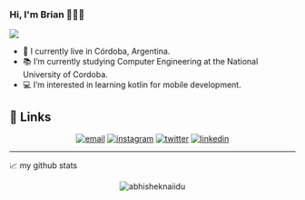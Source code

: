 ### Hi, I'm Brian 👋👨‍💻

<!--
**brian1062/brian1062** is a ✨ _special_ ✨ repository because its `README.md` (this file) appears on your GitHub profile.

Here are some ideas to get you started:
-->
  ![](https://komarev.com/ghpvc/?username=brian1062&color=orange&style=plastic)
- 🌱 I currently live in Córdoba, Argentina.
- 📚 I’m currently studying Computer Engineering at the National University of Cordoba.
- 💻 I’m interested in learning kotlin for mobile development.
## :link: Links
<p align="center">
   <a href="mailto:bgerard1062@gmail.com"><img src="https://img.icons8.com/color/96/000000/gmail.png" alt="email"/></a>
   <a href="https://www.instagram.com/brian.gerard"><img src="https://img.icons8.com/color/96/000000/instagram-new.png" alt="instagram"/></a>
   <a href="https://twitter.com/brian_gerard"><img src="https://img.icons8.com/color/96/000000/twitter-squared.png" alt="twitter"/></a>
   <a href="https://www.linkedin.com/"><img src="https://img.icons8.com/color/96/000000/linkedin.png" alt="linkedin"/></a>
</p>

------------
📈 my github stats
<p align="center"> <img src="https://github-readme-stats.vercel.app/api?username=brian1062&show_icons=true&theme=gotham" alt="abhisheknaiidu" />
